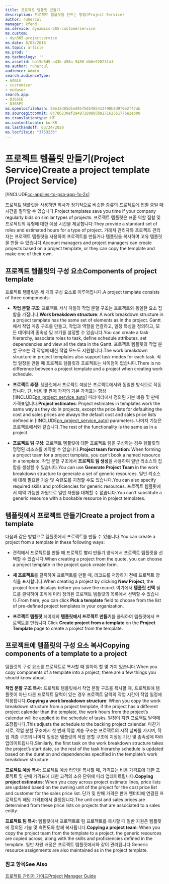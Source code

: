 ```yaml
---
title: 프로젝트 템플릿 만들기
description: 프로젝트 템플릿을 만드는 방법(Project Service)
author: ruhercul
manager: kfend
ms.service: dynamics-365-customerservice
ms.custom:
- dyn365-projectservice
ms.date: 8/03/2018
ms.topic: article
ms.prod: ''
ms.technology: ''
ms.assetid: ba15d6d5-a43b-456a-9488-db6e92023fa1
ms.author: ruhercul
audience: Admin
search.audienceType:
- admin
- customizer
- enduser
search.app:
- D365CE
- D365PS
ms.openlocfilehash: 50e12d65d5ed957565485413490b8d9f0e2f47ab
ms.sourcegitcommit: 8c786230ef2a497280885b827162561776e2eb00
ms.translationtype: HT
ms.contentlocale: ko-KR
ms.lasthandoff: 03/24/2020
ms.locfileid: "3753235"
---
```

# <a name="create-a-project-template-project-service"></a><span data-ttu-id="2d3b2-103">프로젝트 템플릿 만들기(Project Service)</span><span class="sxs-lookup"><span data-stu-id="2d3b2-103">Create a project template (Project Service)</span></span>

[!INCLUDE[cc-applies-to-psa-app-1x-2x](../includes/cc-applies-to-psa-app-1x-2x.md)]

<span data-ttu-id="2d3b2-104">프로젝트 템플릿을 사용하면 회사가 정기적으로 비슷한 종류의 프로젝트에 입찰 중일 때 시간을 절약할 수 있습니다.</span><span class="sxs-lookup"><span data-stu-id="2d3b2-104">Project templates save you time if your company regularly bids on similar types of projects.</span></span> <span data-ttu-id="2d3b2-105">프로젝트 템플릿은 표준 역할 집합 및 프로젝트의 유형에 대한 예상 시간을 제공합니다.</span><span class="sxs-lookup"><span data-stu-id="2d3b2-105">They provide a standard set of roles and estimated hours for a type of project.</span></span> <span data-ttu-id="2d3b2-106">거래처 관리자와 프로젝트 관리자는 프로젝트 템플릿을 사용하여 프로젝트를 만들거나 템플릿을 복사하여 고유 템플릿을 만들 수 있습니다.</span><span class="sxs-lookup"><span data-stu-id="2d3b2-106">Account managers and project managers can create projects based on a project template, or they can copy the template and make one of their own.</span></span>  
  
## <a name="components-of-project-template"></a><span data-ttu-id="2d3b2-107">프로젝트 템플릿의 구성 요소</span><span class="sxs-lookup"><span data-stu-id="2d3b2-107">Components of project template</span></span>
 <span data-ttu-id="2d3b2-108">프로젝트 템플릿은 세 개의 구성 요소로 이루어집니다.</span><span class="sxs-lookup"><span data-stu-id="2d3b2-108">A project template consists of three components:</span></span>  
  
- <span data-ttu-id="2d3b2-109">**작업 분할 구조**: 프로젝트 서식 파일의 작업 분할 구조는 프로젝트와 동일한 요소 집합을 가집니다.</span><span class="sxs-lookup"><span data-stu-id="2d3b2-109">**Work breakdown structure**: A work breakdown structure in a project template has the same set of elements as in the project.</span></span> <span data-ttu-id="2d3b2-110">Gantt에서 작업 계층 구조를 만들고, 작업과 역할을 연결하고, 일정 특성을 정의하고, 모든 데이터의 종속성 및 보기를 설정할 수 있습니다.</span><span class="sxs-lookup"><span data-stu-id="2d3b2-110">You can create a task hierarchy, associate roles to task, define schedule attributes, set dependencies and view all the data in the Gantt.</span></span> <span data-ttu-id="2d3b2-111">프로젝트 템플릿의 작업 분할 구조는 각 작업에 대한 작업 모드도 지원합니다.</span><span class="sxs-lookup"><span data-stu-id="2d3b2-111">The work breakdown structure in project templates also support task modes for each task.</span></span> <span data-ttu-id="2d3b2-112">작업 일정을 만들 때 프로젝트 템플릿과 프로젝트는 차이점이 없습니다.</span><span class="sxs-lookup"><span data-stu-id="2d3b2-112">There is no difference between a project template and a project when creating work schedule.</span></span>  
  
- <span data-ttu-id="2d3b2-113">**프로젝트 추정**: 템플릿에서 프로젝트 예상은 프로젝트에서와 동일한 방식으로 작동합니다. 단, 비용 및 판매 가격의 기본 가격표는 항상 [!INCLUDE[pn_project_service_auto](../includes/pn-project-service-auto.md)] 파라미터에서 정의된 기본 비용 및 판매 가격표입니다.</span><span class="sxs-lookup"><span data-stu-id="2d3b2-113">**Project estimates**: Project estimates in templates work the same way as they do in projects, except the price lists for defaulting the cost and sales prices are always the default cost and sales price lists defined in [!INCLUDE[pn_project_service_auto](../includes/pn-project-service-auto.md)] parameters.</span></span> <span data-ttu-id="2d3b2-114">나머지 기능은 프로젝트에서와 같습니다.</span><span class="sxs-lookup"><span data-stu-id="2d3b2-114">The rest of the functionality is the same as in a project.</span></span>  
  
- <span data-ttu-id="2d3b2-115">**프로젝트 팀 구성**: 프로젝트 템플릿에 대한 프로젝트 팀을 구성하는 경우 템플릿의 명명된 리소스를 예약할 수 없습니다.</span><span class="sxs-lookup"><span data-stu-id="2d3b2-115">**Project team formation**: When forming a project team for a project template, you can’t book a named resource in a template.</span></span> <span data-ttu-id="2d3b2-116">작업 분할 구조에서 **프로젝트 팀 생성**을 사용하여 일반 리소스의 집합을 생성할 수 있습니다.</span><span class="sxs-lookup"><span data-stu-id="2d3b2-116">You can use **Generate Project Team** in the work breakdown structure to generate a set of generic resources.</span></span> <span data-ttu-id="2d3b2-117">일반 리소스에 대해 필요한 기술 및 숙련도를 지정할 수도 있습니다.</span><span class="sxs-lookup"><span data-stu-id="2d3b2-117">You can also specify required skills and proficiencies for generic resources.</span></span> <span data-ttu-id="2d3b2-118">프로젝트 템플릿에서 예약 가능한 자원으로 일반 자원을 대체할 수 없습니다.</span><span class="sxs-lookup"><span data-stu-id="2d3b2-118">You can’t substitute a generic resource with a bookable resource in project templates.</span></span>  
  
## <a name="create-a-project-from-a-template"></a><span data-ttu-id="2d3b2-119">템플릿에서 프로젝트 만들기</span><span class="sxs-lookup"><span data-stu-id="2d3b2-119">Create a project from a template</span></span>  
 <span data-ttu-id="2d3b2-120">다음과 같은 방법으로 템플릿에서 프로젝트를 만들 수 있습니다.</span><span class="sxs-lookup"><span data-stu-id="2d3b2-120">You can create a project from a template in these following ways:</span></span>  
  
-   <span data-ttu-id="2d3b2-121">견적에서 프로젝트를 만들 때 프로젝트 빨리 만들기 양식에서 프로젝트 템플릿을 선택할 수 있습니다.</span><span class="sxs-lookup"><span data-stu-id="2d3b2-121">When creating a project from the quote, you can choose a project template in the project quick create form.</span></span>  
  
-   <span data-ttu-id="2d3b2-122">**새 프로젝트**를 클릭하여 프로젝트를 만들 때, 레코드를 저장하기 전에 프로젝트 양식을 표시합니다.</span><span class="sxs-lookup"><span data-stu-id="2d3b2-122">When creating a project by clicking **New Project**, the project form displays before you save the record.</span></span> <span data-ttu-id="2d3b2-123">여기에서 **템플릿 선택** 필드를 클릭하여 조직에 미리 정의된 프로젝트 템플릿의 목록에서 선택할 수 있습니다.</span><span class="sxs-lookup"><span data-stu-id="2d3b2-123">From here, you can click **Pick a template** field to choose from the list of pre-defined project templates in your organization.</span></span>  
  
-   <span data-ttu-id="2d3b2-124">**프로젝트 템플릿** 페이지의 **템플릿에서 프로젝트 만들기**를 클릭하여 템플릿에서 프로젝트를 만듭니다.</span><span class="sxs-lookup"><span data-stu-id="2d3b2-124">Click **Create project from a template** on the **Project Template** page to create a project from the template.</span></span>  
  
## <a name="copying-components-of-a-template-to-a-project"></a><span data-ttu-id="2d3b2-125">프로젝트에 템플릿의 구성 요소 복사</span><span class="sxs-lookup"><span data-stu-id="2d3b2-125">Copying components of a template to a project</span></span>  
 <span data-ttu-id="2d3b2-126">템플릿의 구성 요소를 프로젝트로 복사할 때 알아야 할 몇 가지 있습니다.</span><span class="sxs-lookup"><span data-stu-id="2d3b2-126">When you copy components of a template into a project, there are a few things you should know about.</span></span>  
  
 <span data-ttu-id="2d3b2-127">**작업 분할 구조 복사**: 프로젝트 템플릿에서 작업 분할 구조를 복사할 때, 프로젝트에 템플릿이 아닌 다른 프로젝트 달력이 있는 경우 프로젝트 달력의 작업 시간이 작업 일정에 적용됩니다.</span><span class="sxs-lookup"><span data-stu-id="2d3b2-127">**Copying a work breakdown structure**: When you copy the work breakdown structure from a project template, if the project has a different project calendar than the template, the work hours from the project’s calendar will be applied to the schedule of tasks.</span></span> <span data-ttu-id="2d3b2-128">일정이 지원 프로젝트 달력에 조정됩니다.</span><span class="sxs-lookup"><span data-stu-id="2d3b2-128">This adjusts the schedule to the backing project calendar.</span></span> <span data-ttu-id="2d3b2-129">마찬가지로, 작업 분할 구조에서 첫 번째 작업 계층 구조는 프로젝트의 시작 날짜를 가지며, 작업 계층 구조의 나머지 일정은 템플릿의 작업 분할 구조에 지정된 기간 및 종속성에 따라 업데이트됩니다.</span><span class="sxs-lookup"><span data-stu-id="2d3b2-129">Similarly, the first task on the work breakdown structure takes the project’s start date, so the rest of the task hierarchy schedule is updated based on the duration and dependencies specified in the template’s work breakdown structure.</span></span>  
  
 <span data-ttu-id="2d3b2-130">**프로젝트 예상 복사**: 프로젝트 예상 라인을 복사할 때, 가격표는 비용 가격표에 대한 프로젝트 및 판매 가격표에 대한 고객의 소유 단위에 따라 업데이트됩니다.</span><span class="sxs-lookup"><span data-stu-id="2d3b2-130">**Copying project estimates**: When you copy across project estimate lines, price lists are updated based on the owning unit of the project for the cost price list and customer for the sales price list.</span></span> <span data-ttu-id="2d3b2-131">단가 및 판매 가격은 판매 엔터티에 연결된 프로젝트의 해당 가격표에서 결정됩니다.</span><span class="sxs-lookup"><span data-stu-id="2d3b2-131">The unit cost and sales prices are determined from these price lists on projects that are associated to a sales entity.</span></span>  
  
 <span data-ttu-id="2d3b2-132">**프로젝트 팀 복사**: 템플릿에서 프로젝트로 팀 프로젝트를 복사할 때 일반 자원은 템플릿에 정의된 기술 및 숙련도와 함께 복사됩니다.</span><span class="sxs-lookup"><span data-stu-id="2d3b2-132">**Copying a project team**: When you copy the project team from the template to a project, the generic resources are copied across, along with the skills and proficiencies defined in the template.</span></span> <span data-ttu-id="2d3b2-133">일반 자원 배정은 프로젝트 템플릿에서와 같이 관리됩니다.</span><span class="sxs-lookup"><span data-stu-id="2d3b2-133">Generic resource assignments are also maintained as in the project template.</span></span>  
  
### <a name="see-also"></a><span data-ttu-id="2d3b2-134">참고 항목</span><span class="sxs-lookup"><span data-stu-id="2d3b2-134">See Also</span></span>  
 [<span data-ttu-id="2d3b2-135">프로젝트 관리자 가이드</span><span class="sxs-lookup"><span data-stu-id="2d3b2-135">Project Manager Guide</span></span>](../project-service/project-manager-guide.md)
